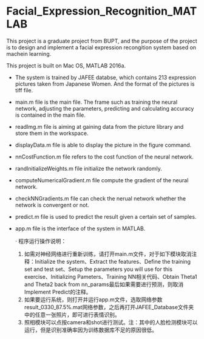 # Facial_Expression_Recognition_MATLAB

This project is a graduate project from BUPT, and the purpose of the project is to design and implement a facial expression recongition system based on machein learning.

This project is built on Mac OS, MATLAB 2016a.

* The system is trained by JAFEE databse, which contains 213 expression pictures taken from Japanese Women. And the format of the pictures is tiff file.

* main.m file is the main file. The frame such as training the neural network, adjusting the parameters, predicting and calculating accuracy is contained in the main file.

* readImg.m file is aiming at gaining data from the picture library and store them in the workspace.

* displayData.m file is able to display the picture in the figure command.

* nnCostFunction.m file refers to the cost function of the neural network.

* randInitializeWeights.m file initialize the network randomly.

* computeNumericalGradient.m file compute the gradient of the neural network.

* checkNNGradients.m file can check the nerual network whether the network is convergent or not.

* predict.m file is used to predict the result given a certain set of samples.

* app.m file is the interface of the system in MATLAB.









	·	程序运行操作说明：
	1.	如需对神经网络进行重新训练，请打开main.m文件，对于如下模块取消注释：Initialize the system、Extract the features、Define the training set and test set、Setup the parameters you will use for this exercise、Initializing Pameters、Training NN相关代码、Obtain Theta1 and Theta2 back from nn_params最后如果需要进行预测，则取消Implement Predict的注释。
	2.	如果要运行系统，则打开并运行app.m文件，选取网络参数result_0330_87.5%.mat网络参数，之后再打开JAFEE_Database文件夹中的任意一张照片，即可进行表情识别。
	3.	照相模块可以点按camera和shot进行测试。注：其中的人脸检测模块可以运行，但是识别准确率因为训练数据库不足的原因很低。
